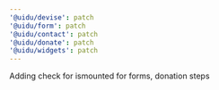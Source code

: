 ```yaml
---
'@uidu/devise': patch
'@uidu/form': patch
'@uidu/contact': patch
'@uidu/donate': patch
'@uidu/widgets': patch
---
```


Adding check for ismounted for forms, donation steps
